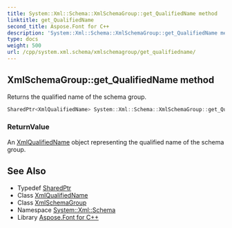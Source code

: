 ```yaml
---
title: System::Xml::Schema::XmlSchemaGroup::get_QualifiedName method
linktitle: get_QualifiedName
second_title: Aspose.Font for C++
description: 'System::Xml::Schema::XmlSchemaGroup::get_QualifiedName method. Returns the qualified name of the schema group in C++.'
type: docs
weight: 500
url: /cpp/system.xml.schema/xmlschemagroup/get_qualifiedname/
---
```

## XmlSchemaGroup::get_QualifiedName method


Returns the qualified name of the schema group.

```cpp
SharedPtr<XmlQualifiedName> System::Xml::Schema::XmlSchemaGroup::get_QualifiedName()
```


### ReturnValue

An [XmlQualifiedName](../../../system.xml/xmlqualifiedname/) object representing the qualified name of the schema group.

## See Also

* Typedef [SharedPtr](../../../system/sharedptr/)
* Class [XmlQualifiedName](../../../system.xml/xmlqualifiedname/)
* Class [XmlSchemaGroup](../)
* Namespace [System::Xml::Schema](../../)
* Library [Aspose.Font for C++](../../../)

